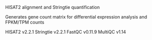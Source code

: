 HISAT2 alignment and Stringtie quantification

Generates gene count matrix for differential expression analysis and FPKM/TPM counts

HISAT2 v2.2.1
Stringtie v2.2.1
FastQC v0.11.9
MultiQC v1.14
